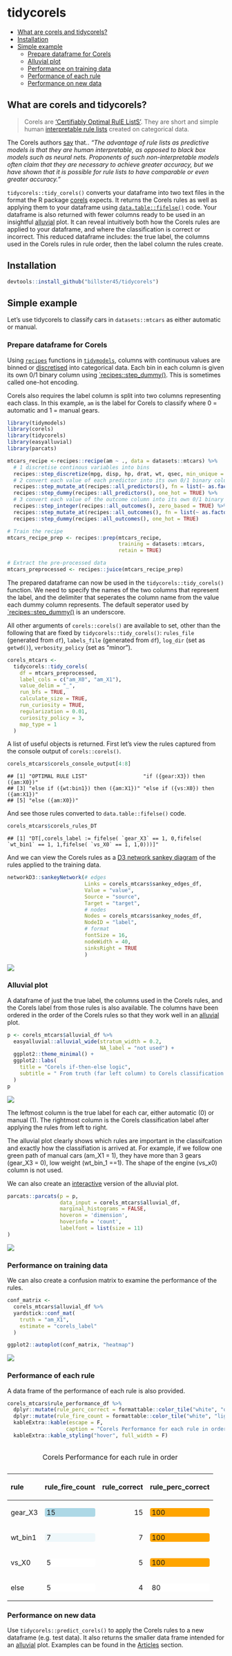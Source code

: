 tidycorels
================

  - [What are corels and tidycorels?](#what-are-corels-and-tidycorels)
  - [Installation](#installation)
  - [Simple example](#simple-example)
      - [Prepare dataframe for Corels](#prepare-dataframe-for-corels)
      - [Alluvial plot](#alluvial-plot)
      - [Performance on training data](#performance-on-training-data)
      - [Performance of each rule](#performance-of-each-rule)
      - [Performance on new data](#performance-on-new-data)

## What are corels and tidycorels?

> Corels are [‘Certifiably Optimal RulE
> ListS’](https://corels.eecs.harvard.edu/). They are short and simple
> human [interpretable rule lists](https://arxiv.org/pdf/1704.01701.pdf)
> created on categorical data.

The Corels authors
[say](https://corels.eecs.harvard.edu/corels/whatarerulelists.html)
that.. *“The advantage of rule lists as predictive models is that they
are human interpretable, as opposed to black box models such as neural
nets. Proponents of such non-interpretable models often claim that they
are necessary to achieve greater accuracy, but we have shown that it is
possible for rule lists to have comparable or even greater accuracy.”*

`tidycorels::tidy_corels()` converts your dataframe into two text files
in the format the R package
[corels](https://cran.r-project.org/package=corels) expects. It returns
the Corels rules as well as applying them to your dataframe using
[`data.table::fifelse()`](https://rdatatable.gitlab.io/data.table/reference/fifelse.html)
code. Your dataframe is also returned with fewer columns ready to be
used in an insightful
[alluvial](https://github.com/erblast/easyalluvial/blob/master/README.md)
plot. It can reveal intuitively both how the Corels rules are applied to
your dataframe, and where the classification is correct or incorrect.
This reduced dataframe includes: the true label, the columns used in the
Corels rules in rule order, then the label column the rules create.

## Installation

``` r
devtools::install_github("billster45/tidycorels")
```

## Simple example

Let’s use tidycorels to classify cars in `datasets::mtcars` as either
automatic or manual.

### Prepare dataframe for Corels

Using [`recipes`](https://recipes.tidymodels.org/) functions in
[`tidymodels`](https://www.tidymodels.org/), columns with continuous
values are binned or
[discretised](https://recipes.tidymodels.org/reference/step_discretize.html)
into categorical data. Each bin in each column is given its own 0/1
binary column using
[\`recipes::step\_dummy()](https://recipes.tidymodels.org/reference/step_dummy.html).
This is sometimes called one-hot encoding.

Corels also requires the label column is split into two columns
representing each class. In this example, `am` is the label for Corels
to classify where 0 = automatic and 1 = manual gears.

``` r
library(tidymodels)
library(corels)
library(tidycorels)
library(easyalluvial)
library(parcats)

mtcars_recipe <-recipes::recipe(am ~ ., data = datasets::mtcars) %>%
  # 1 discretise continous variables into bins
  recipes::step_discretize(mpg, disp, hp, drat, wt, qsec, min_unique = 1) %>% 
  # 2 convert each value of each predictor into its own 0/1 binary column
  recipes::step_mutate_at(recipes::all_predictors(), fn = list(~ as.factor(.))) %>%
  recipes::step_dummy(recipes::all_predictors(), one_hot = TRUE) %>%
  # 3 convert each value of the outcome column into its own 0/1 binary column
  recipes::step_integer(recipes::all_outcomes(), zero_based = TRUE) %>% # ensure outcome is 0/1 rather than words
  recipes::step_mutate_at(recipes::all_outcomes(), fn = list(~ as.factor(.))) %>%
  recipes::step_dummy(recipes::all_outcomes(), one_hot = TRUE)

# Train the recipe
mtcars_recipe_prep <- recipes::prep(mtcars_recipe, 
                                    training = datasets::mtcars,
                                    retain = TRUE)

# Extract the pre-processed data
mtcars_preprocessed <- recipes::juice(mtcars_recipe_prep)
```

The prepared dataframe can now be used in the
`tidycorels::tidy_corels()` function. We need to specify the names of
the two columns that represent the label, and the delimiter that
seperates the column name from the value each dummy column represents.
The default seperator used by
[\`recipes::step\_dummy()](https://recipes.tidymodels.org/reference/step_dummy.html)
is an underscore.

All other arguments of `corels::corels()` are available to set, other
than the following that are fixed by `tidycorels::tidy_corels()`:
`rules_file` (generated from `df`), `labels_file` (generated from `df`),
`log_dir` (set as `getwd()`), `verbosity_policy` (set as “minor”).

``` r
corels_mtcars <-
  tidycorels::tidy_corels(
    df = mtcars_preprocessed,
    label_cols = c("am_X0", "am_X1"),
    value_delim = "_",
    run_bfs = TRUE,
    calculate_size = TRUE,
    run_curiosity = TRUE,
    regularization = 0.01,
    curiosity_policy = 3,
    map_type = 1
  )
```

A list of useful objects is returned. First let’s view the rules
captured from the console output of `corels::corels()`.

``` r
corels_mtcars$corels_console_output[4:8]
```

    ## [1] "OPTIMAL RULE LIST"                  "if ({gear:X3}) then ({am:X0})"     
    ## [3] "else if ({wt:bin1}) then ({am:X1})" "else if ({vs:X0}) then ({am:X1})"  
    ## [5] "else ({am:X0})"

And see those rules converted to `data.table::fifelse()` code.

``` r
corels_mtcars$corels_rules_DT
```

    ## [1] "DT[,corels_label := fifelse( `gear_X3` == 1, 0,fifelse( `wt_bin1` == 1, 1,fifelse( `vs_X0` == 1, 1,0)))]"

And we can view the Corels rules as a [D3 network sankey
diagram](https://christophergandrud.github.io/networkD3/#sankey) of the
rules applied to the training data.

``` r
networkD3::sankeyNetwork(# edges
                         Links = corels_mtcars$sankey_edges_df, 
                         Value = "value", 
                         Source = "source",
                         Target = "target", 
                         # nodes
                         Nodes = corels_mtcars$sankey_nodes_df, 
                         NodeID = "label",
                         # format
                         fontSize = 16, 
                         nodeWidth = 40,
                         sinksRight = TRUE
                         )
```

![](README_files/figure-gfm/unnamed-chunk-6-1.png)<!-- -->

### Alluvial plot

A dataframe of just the true label, the columns used in the Corels
rules, and the Corels label from those rules is also available. The
columns have been ordered in the order of the Corels rules so that they
work well in an
[alluvial](https://github.com/erblast/easyalluvial/blob/master/README.md)
plot.

``` r
p <- corels_mtcars$alluvial_df %>%
  easyalluvial::alluvial_wide(stratum_width = 0.2,
                              NA_label = "not used") +
  ggplot2::theme_minimal() +
  ggplot2::labs(
    title = "Corels if-then-else logic",
    subtitle = " From truth (far left column) to Corels classification (far right column)"
  )
p
```

![](README_files/figure-gfm/unnamed-chunk-7-1.png)<!-- -->

The leftmost column is the true label for each car, either automatic (0)
or manual (1). The rightmost column is the Corels classification label
after applying the rules from left to right.

The alluvial plot clearly shows which rules are important in the
classifcation and exactly how the classifiation is arrived at. For
example, if we follow one green path of manual cars (am\_X1 = 1), they
have more than 3 gears (gear\_X3 = 0), low weight (wt\_bin\_1 ==1). The
shape of the engine (vs\_x0) column is not used.

We can also create an
[interactive](https://erblast.github.io/easyalluvial/articles/parcats.html)
version of the alluvial plot.

``` r
parcats::parcats(p = p,
                 data_input = corels_mtcars$alluvial_df,
                 marginal_histograms = FALSE,
                 hoveron = 'dimension',
                 hoverinfo = 'count',
                 labelfont = list(size = 11)
)
```

![](README_files/figure-gfm/unnamed-chunk-8-1.png)<!-- -->

### Performance on training data

We can also create a confusion matrix to examine the performance of the
rules.

``` r
conf_matrix <-
  corels_mtcars$alluvial_df %>%
  yardstick::conf_mat(
    truth = "am_X1",
    estimate = "corels_label"
  )

ggplot2::autoplot(conf_matrix, "heatmap")
```

![](README_files/figure-gfm/unnamed-chunk-9-1.png)<!-- -->

### Performance of each rule

A data frame of the performance of each rule is also provided.

``` r
corels_mtcars$rule_performance_df %>% 
  dplyr::mutate(rule_perc_correct = formattable::color_tile("white", "orange")(rule_perc_correct)) %>%
  dplyr::mutate(rule_fire_count = formattable::color_tile("white", "lightblue")(rule_fire_count)) %>%
  kableExtra::kable(escape = F,
                   caption = "Corels Performance for each rule in order") %>%
  kableExtra::kable_styling("hover", full_width = F)
```

<table class="table table-hover" style="width: auto !important; margin-left: auto; margin-right: auto;">

<caption>

Corels Performance for each rule in order

</caption>

<thead>

<tr>

<th style="text-align:left;">

rule

</th>

<th style="text-align:left;">

rule\_fire\_count

</th>

<th style="text-align:right;">

rule\_correct

</th>

<th style="text-align:left;">

rule\_perc\_correct

</th>

</tr>

</thead>

<tbody>

<tr>

<td style="text-align:left;">

gear\_X3

</td>

<td style="text-align:left;">

<span style="display: block; padding: 0 4px; border-radius: 4px; background-color: #add8e6">15</span>

</td>

<td style="text-align:right;">

15

</td>

<td style="text-align:left;">

<span style="display: block; padding: 0 4px; border-radius: 4px; background-color: #ffa500">100</span>

</td>

</tr>

<tr>

<td style="text-align:left;">

wt\_bin1

</td>

<td style="text-align:left;">

<span style="display: block; padding: 0 4px; border-radius: 4px; background-color: #eef7fa">7</span>

</td>

<td style="text-align:right;">

7

</td>

<td style="text-align:left;">

<span style="display: block; padding: 0 4px; border-radius: 4px; background-color: #ffa500">100</span>

</td>

</tr>

<tr>

<td style="text-align:left;">

vs\_X0

</td>

<td style="text-align:left;">

<span style="display: block; padding: 0 4px; border-radius: 4px; background-color: #ffffff">5</span>

</td>

<td style="text-align:right;">

5

</td>

<td style="text-align:left;">

<span style="display: block; padding: 0 4px; border-radius: 4px; background-color: #ffa500">100</span>

</td>

</tr>

<tr>

<td style="text-align:left;">

else

</td>

<td style="text-align:left;">

<span style="display: block; padding: 0 4px; border-radius: 4px; background-color: #ffffff">5</span>

</td>

<td style="text-align:right;">

4

</td>

<td style="text-align:left;">

<span style="display: block; padding: 0 4px; border-radius: 4px; background-color: #ffffff">80</span>

</td>

</tr>

</tbody>

</table>

### Performance on new data

Use `tidycorels::predict_corels()` to apply the Corels rules to a new
dataframe (e.g. test data). It also returns the smaller data frame
intended for an
[alluvial](https://github.com/erblast/easyalluvial/blob/master/README.md)
plot. Examples can be found in the
[Articles](https://billster45.github.io/tidycorels/articles/) section.
